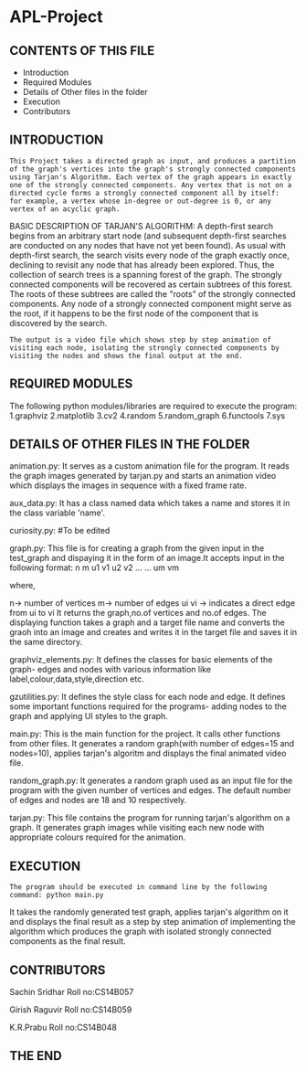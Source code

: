 # APL-Project
CONTENTS OF THIS FILE
---------------------------------------------------------------------------------------
   
 * Introduction
 * Required Modules
 * Details of Other files in the folder
 * Execution
 * Contributors
 
 INTRODUCTION
 --------------------------------------------------------------------------------------
 
 	This Project takes a directed graph as input, and produces a partition of the graph's vertices into the graph's strongly connected components using Tarjan's Algorithm. Each vertex of the graph appears in exactly one of the strongly connected components. Any vertex that is not on a directed cycle forms a strongly connected component all by itself: 
 	for example, a vertex whose in-degree or out-degree is 0, or any vertex of an acyclic graph. 
 	
 BASIC DESCRIPTION OF TARJAN'S ALGORITHM:
 	 A depth-first search begins from an arbitrary start node (and subsequent depth-first searches are conducted on any nodes that have not yet been found). As usual with depth-first search, the search visits every node of the graph exactly once, declining to revisit any node that has already been explored. Thus, the collection of search trees is a spanning forest of the graph. The strongly connected components will be recovered as certain subtrees of this forest. The roots of these subtrees are called the "roots" of the strongly connected components. Any node of a strongly connected component might serve as the root, if it happens to be the first node of the component that is discovered by the search.
 	 
 	The output is a video file which shows step by step animation of visiting each node, isolating the strongly connected components by visiting the nodes and shows the final output at the end.
 	
REQUIRED MODULES
--------------------------------------------------------------------------------------
 The following python modules/libraries are required to execute the program:
 	1.graphviz
 	2.matplotlib
 	3.cv2
 	4.random
 	5.random_graph
 	6.functools
 	7.sys

DETAILS OF OTHER FILES IN THE FOLDER
---------------------------------------------------------------------------------------
animation.py:
			It serves as a custom animation file for the program. It reads the graph images generated by tarjan.py and starts an animation video which displays the images in sequence with a fixed frame rate.
			
aux_data.py:
			It has a class named data which takes a name and stores it in the class variable 'name'.
			
curiosity.py:
			 #To be edited

graph.py:
		 This file is for creating a graph from the given input in the test_graph and dispaying it in the form of an image.It accepts input in the following format:
n m 
u1 v1 
u2 v2
...
...
um vm

where, 

n-> number of vertices m-> number of edges
ui vi -> indicates a direct edge from ui to vi
It returns the graph,no.of vertices and no.of edges.
		The displaying function takes a graph and a target file name and converts the graoh into an image and creates and writes it in the target file and saves it in the same directory. 
		
graphviz_elements.py:
					It defines the classes for basic elements of the graph- edges and nodes with various information like label,colour,data,style,direction etc.
					
gzutilities.py:
			   It defines the style class for each node and edge. It defines some important functions required for the programs- adding nodes to the graph and applying UI styles to the graph.
			   
main.py:
		This is the main function for the project. It calls other functions from other files. It generates a random graph(with number of edges=15 and nodes=10), applies tarjan's algoritm and displays the final animated video file.
		
random_graph.py:
				It generates a random graph used as an input file for the program with the given number of vertices and edges. The default number of edges and nodes are 18 and 10 respectively. 

tarjan.py:
		  This file contains the program for running tarjan's algorithm on a graph. It generates graph images while visiting each new node with appropriate colours required for the animation.
		  
EXECUTION
---------------------------------------------------------------------------------------
	The program should be executed in command line by the following command: python main.py
	
It takes the randomly generated test graph, applies tarjan's algorithm on it and displays the final result as a step by step animation of implementing the algorithm which produces the graph with isolated strongly connected components as the final result.

CONTRIBUTORS
--------------------------------------------------------------------------------------

Sachin Sridhar
Roll no:CS14B057

Girish Raguvir
Roll no:CS14B059

K.R.Prabu
Roll no:CS14B048

THE END
-------------------------------------------------------------------------------------- 
		  
